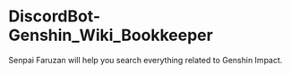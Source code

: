 # DiscordBot-Genshin_Wiki_Bookkeeper
Senpai Faruzan will help you search everything related to Genshin Impact.
